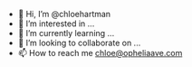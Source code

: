 - 👋 Hi, I’m @chloehartman
- 👀 I’m interested in ...
- 🌱 I’m currently learning ...
- 💞️ I’m looking to collaborate on ...
- 📫 How to reach me chloe@opheliaave.com

<!---
chloehartman/chloehartman is a ✨ special ✨ repository because its `README.md` (this file) appears on your GitHub profile.
You can click the Preview link to take a look at your changes.
--->
